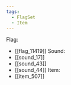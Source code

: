 ```yaml
---
tags:
  - FlagSet
  - Item
---
```

Flag:
- [[flag_11419]]
Sound:
- [[sound_17]]
- [[sound_43]]
- [[sound_44]]
Item:
- [[item_507]]
